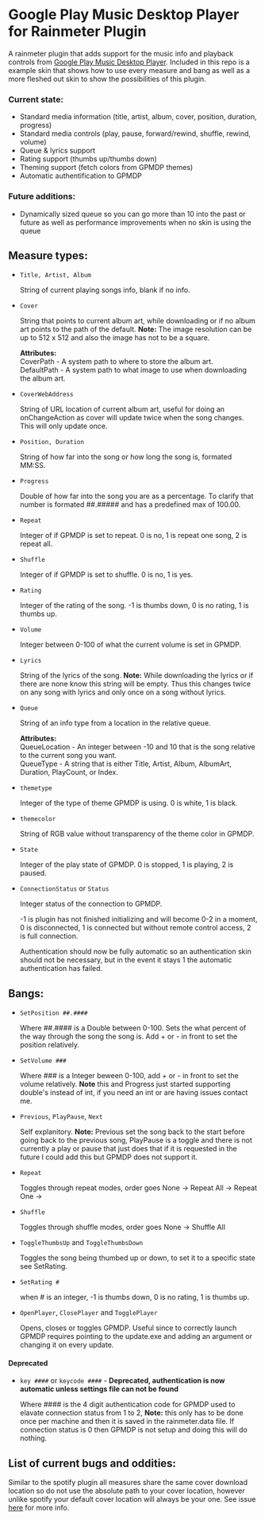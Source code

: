 # Google Play Music Desktop Player for Rainmeter Plugin
A rainmeter plugin that adds support for the music info and playback controls from [Google Play Music Desktop Player](https://www.googleplaymusicdesktopplayer.com/).
Included in this repo is a example skin that shows how to use every measure and bang as well as a more fleshed out skin to show the possibilities of this plugin.

### Current state:

- Standard media information (title, artist, album, cover, position, duration, progress)
- Standard media controls (play, pause, forward/rewind, shuffle, rewind, volume)
- Queue & lyrics support
- Rating support (thumbs up/thumbs down)
- Theming support (fetch colors from GPMDP themes)
- Automatic authentification to GPMDP

### Future additions:
- Dynamically sized queue so you can go more than 10 into the past or future as well as performance improvements when no skin is using the queue

## Measure types:

- `Title, Artist, Album`

  String of current playing songs info, blank if no info.    

- `Cover`

  String that points to current album art, while downloading or if no album art points to the path of the default.
  **Note:** The image resolution can be up to 512 x 512 and also the image has not to be a square.
  
  **Attributes:**  
  CoverPath - A system path to where to store the album art.  
  DefaultPath - A system path to what image to use when downloading the album art.
  
- `CoverWebAddress`

  String of URL location of current album art, useful for doing an onChangeAction as cover will update twice when the song changes. This will only update once.
  
- `Position, Duration`

  String of how far into the song or how long the song is, formated MM:SS.
  
- `Progress`

  Double of how far into the song you are as a percentage. To clarify that number is formated ##.##### and has a predefined max of 100.00.

- `Repeat`

  Integer of if GPMDP is set to repeat. 0 is no, 1 is repeat one song, 2 is repeat all.
  
- `Shuffle`

  Integer of if GPMDP is set to shuffle. 0 is no, 1 is yes.
  
- `Rating`

  Integer of the rating of the song. -1 is thumbs down, 0 is no rating, 1 is thumbs up.
  
- `Volume`
  
  Integer between 0-100 of what the current volume is set in GPMDP.
  
- `Lyrics`

  String of the lyrics of the song.
  **Note:** While downloading the lyrics or if there are none know this string will be empty. Thus this changes twice on any song with lyrics and only once on a song without lyrics.
  
- `Queue`

  String of an info type from a location in the relative queue.
  
  **Attributes:**  
  QueueLocation - An integer between -10 and 10 that is the song relative to the current song you want.   
  QueueType - A string that is either Title, Artist, Album, AlbumArt, Duration, PlayCount, or Index.
  
- `themetype`

  Integer of the type of theme GPMDP is using. 0 is white, 1 is black.
  
- `themecolor`

  String of RGB value without transparency of the theme color in GPMDP.
  
- `State`

  Integer of the play state of GPMDP. 0 is stopped, 1 is playing, 2 is paused.
  
- `ConnectionStatus` or `Status`

  Integer status of the connection to GPMDP.
  
  -1 is plugin has not finished initializing and will become 0-2 in a moment, 0 is disconnected, 1 is connected but without remote control access, 2 is full connection.
  
  Authentication should now be fully automatic so an authentication skin should not be necessary, but in the event it stays 1 the automatic authentication has failed.

## Bangs:

- `SetPosition ##.####`

  Where ##.#### is a Double between 0-100. Sets the what percent of the way through the song the song is. Add + or - in front to set the position relatively.
  
- `SetVolume ###`

  Where ### is a Integer beween 0-100, add + or - in front to set the volume relatively.
  **Note** this and Progress just started supporting double's instead of int, if you need an int or are having issues contact me.
  
- `Previous`, `PlayPause`, `Next`

  Self explanitory.
  **Note:** Previous set the song back to the start before going back to the previous song, PlayPause is a toggle and there is not currently a play or pause that just does that if it is requested in the future I could add this but GPMDP does not support it.
  
- `Repeat`

  Toggles through repeat modes, order goes None -> Repeat All -> Repeat One -> 
  
- `Shuffle`

  Toggles through shuffle modes, order goes None -> Shuffle All
  
- `ToggleThumbsUp` and `ToggleThumbsDown`

  Toggles the song being thumbed up or down, to set it to a specific state see SetRating.
  
- `SetRating #`

  when # is an integer, -1 is thumbs down, 0 is no rating, 1 is thumbs up.
  
- `OpenPlayer`, `ClosePlayer` and `TogglePlayer`
  
  Opens, closes or toggles GPMDP. Useful since to correctly launch GPMDP requires pointing to the update.exe and adding an argument or changing it on every update.

#### Deprecated
- `key ####` or `keycode ####` - **Deprecated, authentication is now automatic unless settings file can not be found**

  Where #### is the 4 digit authentication code for GPMDP used to elavate connection status from 1 to 2, **Note:** this only has to be done once per machine and then it is saved in the rainmeter.data file. If connection status is 0 then GPMDP is not setup and doing this will do nothing. 

## List of current bugs and oddities:
Similar to the spotify plugin all measures share the same cover download location so do not use the absolute path to your cover location, however unlike spotify your default cover location will always be your one. See issue [here](https://github.com/tjhrulz/GPMDP-Plugin/issues/1) for more info.
